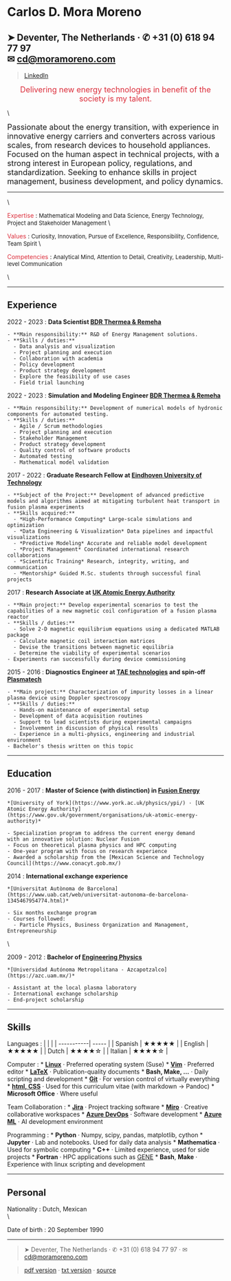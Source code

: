 Carlos D. Mora Moreno
===========

➤ Deventer, The Netherlands · ✆ +31 (0) 618 94 77 97 </br>✉  <cd@moramoreno.com>
-----------------------------------------------------------------------
> [LinkedIn](https://www.linkedin.com/in/c-mora-moreno/)

<center>
<font color="dc303d">
<font size="4">
Delivering new energy technologies in benefit of the society is my talent.
</font>
</font>
</center>  

\

<font size="4">
Passionate about the energy transition, with experience in innovative energy carriers and converters across various scales, from research devices to household appliances. Focused on the human aspect in technical projects, with a strong interest in European policy, regulations, and standardization. Seeking to enhance skills in project management, business development, and policy dynamics.
</font>

----

\

<font color="dc303d">Expertise</font>
:   <font size="2.95">Mathematical Modeling and Data Science, Energy Technology, Project and Stakeholder Management </font>\

<font color="dc303d">Values</font>
:   <font size="2.95">Curiosity, Innovation, Pursue of Excellence, Responsibility, Confidence, Team Spirit </font>\

<font color="dc303d">Competencies</font>
:   <font size="2.95">Analytical Mind, Attention to Detail, Creativity, Leadership, Multi-level Communication </font>

\

----

Experience
----------

2022 - 2023
:   **Data Scientist [BDR Thermea  & Remeha](https://www.linkedin.com/company/bdr-thermea)**

    - **Main responsibility:** R&D of Energy Management solutions.
    - **Skills / duties:**
      - Data analysis and visualization
      - Project planning and execution
      - Collaboration with academia
      - Policy development
      - Product strategy development
      - Explore the feasibility of use cases
      - Field trial launching

2022 - 2023
:   **Simulation and Modeling Engineer [BDR Thermea  & Remeha](https://www.linkedin.com/company/bdr-thermea)**

    - **Main responsibility:** Development of numerical models of hydronic components for automated testing.
    - **Skills / duties:**
      - Agile / Scrum methodologies
      - Project planning and execution
      - Stakeholder Management
      - Product strategy development
      - Quality control of software products
      - Automated testing
      - Mathematical model validation

2017 - 2022
:   **Graduate Research Fellow at [Eindhoven University of Technology](https://www.tue.nl/en/research/research-groups/science-and-technology-of-nuclear-fusion/)**

    - **Subject of the Project:** Development of advanced predictive models and algorithms aimed at mitigating turbulent heat transport in fusion plasma experiments
    - **Skills acquired:**
      - *High-Performance Computing* Large-scale simulations and optimization
      - *Data Engineering & Visualization* Data pipelines and impactful visualizations
      - *Predictive Modeling* Accurate and reliable model development
      - *Project Management* Coordinated international research collaborations
      - *Scientific Training* Research, integrity, writing, and communication
      - *Mentorship* Guided M.Sc. students through successful final projects

2017
:   **Research Associate at [UK Atomic Energy Authority](https://www.gov.uk/government/organisations/uk-atomic-energy-authority)**

    - **Main project:** Develop experimental scenarios to test the capabilities of a new magnetic coil configuration of a fusion plasma reactor
    - **Skills / duties:**
      - Solve 2-D magnetic equilibrium equations using a dedicated MATLAB package
      - Calculate magnetic coil interaction matrices
      - Devise the transitions between magnetic equilibria
      - Determine the viability of experimental scenarios
    - Experiments ran successfully during device commissioning

2015 - 2016
:   **Diagnostics Engineer at [TAE technologies](https://tae.com/) and spin-off [Plasmatech](https://www.linkedin.com/company/plasma-diagnostics-and-technologies/about/)**

    - **Main project:** Characterization of impurity losses in a linear plasma device using Doppler spectroscopy
    - **Skills / duties:**
      - Hands-on maintenance of experimental setup
      - Development of data acquisition routines
      - Support to lead scientists during experimental campaigns
      - Involvement in discussion of physical results
      - Experience in a multi-physics, engineering and industrial environment
    - Bachelor's thesis written on this topic

----

Education
---------

2016 - 2017
:   **Master of Science (with distinction) in [Fusion Energy](https://www.york.ac.uk/study/postgraduate-taught/courses/msc-fusion-energy/)**

    *[University of York](https://www.york.ac.uk/physics/ypi/) · [UK Atomic Energy Authority](https://www.gov.uk/government/organisations/uk-atomic-energy-authority)*

    - Specialization program to address the current energy demand  
    with an innovative solution: Nuclear Fusion
    - Focus on theoretical plasma physics and HPC computing
    - One-year program with focus on research experience
    - Awarded a scholarship from the [Mexican Science and Technology Council](https://www.conacyt.gob.mx/)

2014
:   **International exchange experience**

    *[Universitat Autònoma de Barcelona](https://www.uab.cat/web/universitat-autonoma-de-barcelona-1345467954774.html)*

    - Six months exchange program
    - Courses followed:
      - Particle Physics, Business Organization and Management, Entrepreneurship

\

2009 - 2012
:   **Bachelor of [Engineering Physics](http://cbi.azc.uam.mx/?page_id=31)**

    *[Universidad Autónoma Metropolitana - Azcapotzalco](https://azc.uam.mx/)*

    - Assistant at the local plasma laboratory
    - International exchange scholarship
    - End-project scholarship

----

Skills
-----
Languages
:   |            |       |
    | -----------| ----- |
    | Spanish    | ★★★★★ |
    | English    | ★★★★★ |
    | Dutch      | ★★★★☆ |
    | Italian    | ★★★★☆ |

Computer
:   * **[Linux](https://www.linux.org/)** · Preferred operating system (Suse)
    * **[Vim](https://www.vim.org/)** · Preferred editor
    * **[LaTeX](https://www.latex-project.org/)** · Publication-quality documents
    * **Bash, Make, ...** · Daily scripting and development
    * **[Git](https://git-scm.com/)** · For version control of virtually everything
    * **[html, CSS](https://www.w3.org/standards/webdesign/htmlcss)** · Used for this curriculum vitae (with markdown → Pandoc)
    * **Microsoft Office** · Where useful

Team Collaboration
:   * **[Jira](https://www.atlassian.com/software/jira)** · Project tracking software
    * **[Miro](https://miro.com/)** · Creative collaborative workspaces
    * **[Azure DevOps](https://azure.microsoft.com/en-us/products/devops)** · Software development
    * **[Azure ML](https://azure.microsoft.com/en-us/products/machine-learning)** · AI development environment

Programming
:   * **Python** · Numpy, scipy, pandas, matplotlib, cython
    * **Jupyter** · Lab and notebooks. Used for daily data analysis
    * **Mathematica** · Used for symbolic computing
    * **C++** · Limited experience, used for side projects
    * **Fortran** · HPC applications such as [GENE](https://genecode.org/details.html)
    * **Bash**, **Make** · Experience with linux scripting and development

----

Personal
-----
Nationality
:   Dutch, Mexican\
\
<!-- \ -->

Date of birth
:   20 September 1990

----

<!---
References
----------
👤
:   ****

    **

    |    |                                                    |
    | ---| -------------------------------------------------- |
    | ✉  | []() |
    | ✆  |      |
----
-->

> ➤ Deventer, The Netherlands · ✆ +31 (0) 618 94 77 97 · ✉  <cd@moramoreno.com>

> [pdf version](https://raw.githubusercontent.com/cardanmomo/CV/main/CV_CD_Mora_Moreno.pdf) · [txt version](https://raw.githubusercontent.com/cardanmomo/CV/main/CV_CD_Mora_Moreno.txt) · [source](https://github.com/cardanmomo/CV)
